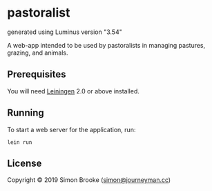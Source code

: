 # pastoralist

generated using Luminus version "3.54"

A web-app intended to be used by pastoralists in managing
pastures, grazing, and animals.

## Prerequisites

You will need [Leiningen][1] 2.0 or above installed.

[1]: https://github.com/technomancy/leiningen

## Running

To start a web server for the application, run:

    lein run

## License

Copyright © 2019 Simon Brooke (simon@journeyman.cc)
